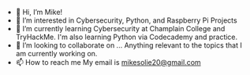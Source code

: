 - 👋 Hi, I’m Mike!
- 👀 I’m interested in Cybersecurity, Python, and Raspberry Pi Projects
- 🌱 I’m currently learning Cybersecurity at Champlain College and TryHackMe. I'm also learning Python via Codecademy and practice. 
- 💞️ I’m looking to collaborate on ...  Anything relevant to the topics that I am currently working on.
- 📫 How to reach me My email is mikesolie20@gmail.com

<!---
Wally747/Wally747 is a ✨ special ✨ repository because its `README.md` (this file) appears on your GitHub profile.
You can click the Preview link to take a look at your changes.
--->
